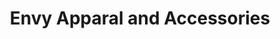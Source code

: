 ---
title: "Envy Apparal and Accessories"
url: /washington/envy-apparal-and-accessories/
shop: clothes
---